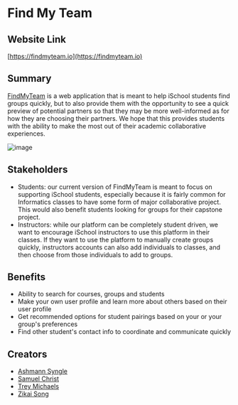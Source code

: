 # Find My Team

## Website Link
[https://findmyteam.io](https://findmyteam.io)

## Summary
[FindMyTeam](https://findmyteam.io) is a web application that is meant to help iSchool students find groups quickly, but to also provide them with the opportunity to see a quick preview of potential partners so that they may be more well-informed as for how they are choosing their partners. We hope that this provides students with the ability to make the most out of their academic collaborative experiences.

![image](https://user-images.githubusercontent.com/37916374/116352428-fc59fe80-a7a9-11eb-8f24-feb2b78b773f.png)

## Stakeholders
- Students: our current version of FindMyTeam is meant to focus on supporting iSchool students, especially because it is fairly common for Informatics classes to have some form of major collaborative project. This would also benefit students looking for groups for their capstone project.
- Instructors: while our platform can be completely student driven, we want to encourage iSchool instructors to use this platform in their classes. If they want to use the platform to manually create groups quickly, instructors accounts can also add individuals to classes, and then choose from those individuals to add to groups.

## Benefits
- Ability to search for courses, groups and students
- Make your own user profile and learn more about others based on their user profile
- Get recommended options for student pairings based on your or your group's preferences
- Find other student's contact info to coordinate and communicate quickly

## Creators
- [Ashmann Syngle](https://www.linkedin.com/in/ashmann/)
- [Samuel Christ](https://www.linkedin.com/in/samuelchrist/)
- [Trey Michaels](https://www.linkedin.com/in/treymichaels7/)
- [Zikai Song](https://www.linkedin.com/in/zikai-song-44b001184/)
